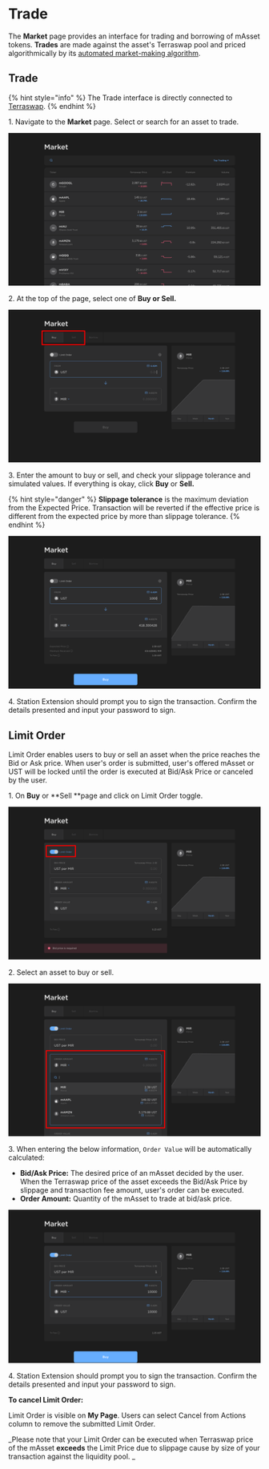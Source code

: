 # Trade

The **Market** page provides an interface for trading and borrowing of mAsset tokens. **Trades** are made against the asset's Terraswap pool and priced algorithmically by its [automated market-making algorithm](../../protocol/terraswap.md#pricing).&#x20;

## Trade

{% hint style="info" %}
The Trade interface is directly connected to [Terraswap](../../protocol/terraswap.md).
{% endhint %}

1\. Navigate to the **Market** page. Select or search for an asset to trade.

![](<../../.gitbook/assets/image (208).png>)

2\. At the top of the page, select one of **Buy or Sell.**

![](<../../.gitbook/assets/image (188).png>)

3\. Enter the amount to buy or sell, and check your slippage tolerance and simulated values. If everything is okay, click **Buy** or **Sell.**

{% hint style="danger" %}
**Slippage tolerance** is the maximum deviation from the Expected Price. Transaction will be reverted if the effective price is different from the expected price by more than slippage tolerance.&#x20;
{% endhint %}

![](<../../.gitbook/assets/image (212).png>)

4\. Station Extension should prompt you to sign the transaction. Confirm the details presented and input your password to sign.

## Limit Order

Limit Order enables users to buy or sell an asset when the price reaches the Bid or Ask price. When user's order is submitted, user's offered mAsset or UST will be locked until the order is executed at Bid/Ask Price or canceled by the user.

1\. On **Buy** or **Sell **page and click on Limit Order toggle.&#x20;

![](<../../.gitbook/assets/image (210).png>)

2\. Select an asset to buy or sell.

![](<../../.gitbook/assets/image (185).png>)

3\. When entering the below information, `Order Value` will be automatically calculated:

* **Bid/Ask Price:** The desired price of an mAsset decided by the user. When the Terraswap price of the asset exceeds the Bid/Ask Price by slippage and transaction fee amount, user's order can be executed.
* **Order Amount:** Quantity of the mAsset to trade at bid/ask price.

![](<../../.gitbook/assets/image (191).png>)

4\. Station Extension should prompt you to sign the transaction. Confirm the details presented and input your password to sign.

**To cancel Limit Order:**

Limit Order is visible on **My Page**. Users can select Cancel from Actions column to remove the submitted Limit Order.

_Please note that your Limit Order can be executed when Terraswap price of the mAsset **exceeds** the Limit Price due to slippage cause by size of your transaction against the liquidity pool. _
